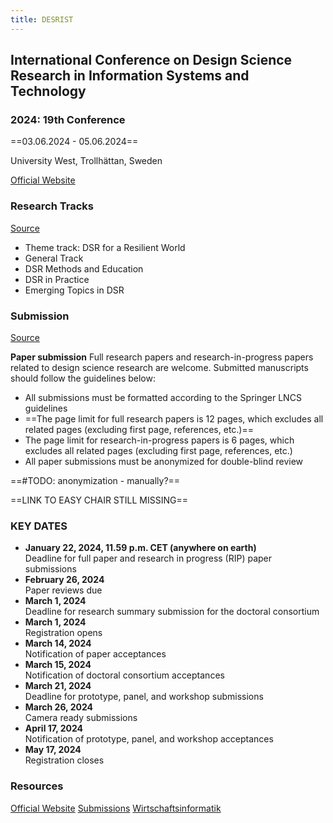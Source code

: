 ```yaml
---
title: DESRIST
---
```


## International Conference on Design Science Research in Information Systems and Technology

### 2024: 19th Conference

==03.06.2024 - 05.06.2024==

University West, Trollhättan, Sweden

[Official Website](https://www.hv.se/om-oss/event-och-konferenser/desrist-2024/)

### Research Tracks

[Source](https://www.hv.se/om-oss/event-och-konferenser/desrist-2024/submissions/research-tracks/)

- Theme track: DSR for a Resilient World
- General Track
- DSR Methods and Education
- DSR in Practice
- Emerging Topics in DSR

### Submission

[Source](https://www.hv.se/om-oss/event-och-konferenser/desrist-2024/submissions/)

**Paper submission**
Full research papers and research-in-progress papers related to design science research are welcome. Submitted manuscripts should follow the guidelines below:

- All submissions must be formatted according to the Springer LNCS guidelines
- ==The page limit for full research papers is 12 pages, which excludes all related pages (excluding first page, references, etc.)==
- The page limit for research-in-progress papers is 6 pages, which excludes all related pages (excluding first page, references, etc.)
- All paper submissions must be anonymized for double-blind review

==#TODO: anonymization - manually?==

==LINK TO EASY CHAIR STILL MISSING==


### KEY DATES

- **January 22, 2024, 11.59 p.m. CET (anywhere on earth)**  
	Deadline for full paper and research in progress (RIP) paper submissions
- **February 26, 2024**  
    Paper reviews due
- **March 1, 2024**  
    Deadline for research summary submission for the doctoral consortium
- **March 1, 2024**  
    Registration opens
- **March 14, 2024**  
    Notification of paper acceptances
- **March 15, 2024**  
    Notification of doctoral consortium acceptances
- **March 21, 2024**  
    Deadline for prototype, panel, and workshop submissions
- **March 26, 2024**  
    Camera ready submissions
- **April 17, 2024**  
    Notification of prototype, panel, and workshop acceptances
- **May 17, 2024**  
    Registration closes

### Resources

[Official Website](https://www.hv.se/om-oss/event-och-konferenser/desrist-2024/)
[Submissions](https://www.hv.se/om-oss/event-och-konferenser/desrist-2024/submissions/)
[Wirtschaftsinformatik](https://wirtschaftsinformatik.de/termine-startseite/19.-desrist-2024)

